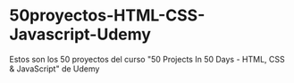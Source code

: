 # 50proyectos-HTML-CSS-Javascript-Udemy

Estos son los 50 proyectos del curso "50 Projects In 50 Days - HTML, CSS & JavaScript" de Udemy
